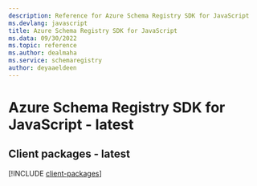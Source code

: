```yaml
---
description: Reference for Azure Schema Registry SDK for JavaScript
ms.devlang: javascript
title: Azure Schema Registry SDK for JavaScript
ms.data: 09/30/2022
ms.topic: reference
ms.author: dealmaha
ms.service: schemaregistry
author: deyaaeldeen
---
```

# Azure Schema Registry SDK for JavaScript - latest

## Client packages - latest
[!INCLUDE [client-packages](schema-registry-client-index.md)]